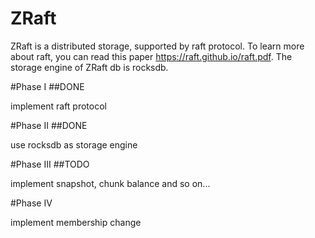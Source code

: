 # ZRaft
ZRaft is a  distributed storage, supported by raft protocol. To learn more about raft, you can read this paper https://raft.github.io/raft.pdf. The storage engine of ZRaft db is rocksdb.

#Phase I ##DONE

implement raft protocol

#Phase II ##DONE

use rocksdb as storage engine

#Phase III ##TODO

implement snapshot, chunk balance and so on...

#Phase IV

implement membership change
